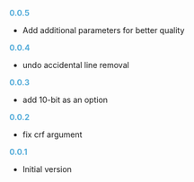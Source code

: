 **<span style="color:#56adda">0.0.5</span>**
- Add additional parameters for better quality

**<span style="color:#56adda">0.0.4</span>**
- undo accidental line removal

**<span style="color:#56adda">0.0.3</span>**
- add 10-bit as an option

**<span style="color:#56adda">0.0.2</span>**
- fix crf argument

**<span style="color:#56adda">0.0.1</span>**
- Initial version
